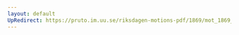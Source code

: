 ```yaml
---
layout: default
UpRedirect: https://pruto.im.uu.se/riksdagen-motions-pdf/1869/mot_1869__fk__36/mot_1869__fk__36-002.pdf
---
```

